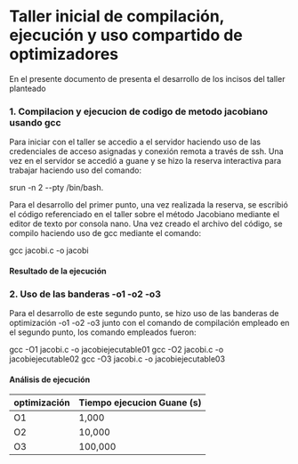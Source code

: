 # Taller inicial de compilación, ejecución y uso compartido de optimizadores

En el presente documento de presenta el desarrollo de los incisos del taller planteado

### 1. Compilacion y ejecucion de codigo de metodo jacobiano usando gcc

Para iniciar con el taller se accedio a el servidor haciendo uso de las credenciales de acceso asignadas y conexión remota a través de ssh. Una vez en el servidor se accedió a guane
y se hizo la reserva interactiva para trabajar haciendo uso del comando:

srun -n 2 --pty /bin/bash.

Para el desarrollo del primer punto, una vez realizada la reserva, se escribió el código referenciado en el taller sobre el método Jacobiano mediante el editor de texto por consola nano. Una vez creado el archivo del código, se compilo haciendo uso de gcc mediante el comando:

gcc jacobi.c -o jacobi

#### Resultado de la ejecución


### 2. Uso de las banderas -o1 -o2 -o3

Para el desarrollo de este segundo punto, se hizo uso de las banderas de optimización -o1 -o2 -o3 junto con el comando de compilación empleado en el segundo punto, los comando empleados fueron:

gcc -O1 jacobi.c -o jacobiejecutable01
gcc -O2 jacobi.c -o jacobiejecutable02
gcc -O3 jacobi.c -o jacobiejecutable03

#### Análisis de ejecución
	
| optimización | Tiempo ejecucion Guane (s) |
|--------------|----------------------------------------|
| O1      	   | 1,000    	                            |
| O2      	   | 10,000   	                            | 
| O3   	       | 100,000  	                            | 
